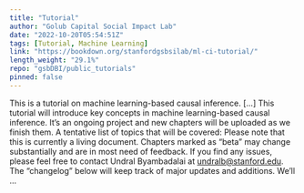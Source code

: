 ```yaml
---
title: "Tutorial"
author: "Golub Capital Social Impact Lab"
date: "2022-10-20T05:54:51Z"
tags: [Tutorial, Machine Learning]
link: "https://bookdown.org/stanfordgsbsilab/ml-ci-tutorial/"
length_weight: "29.1%"
repo: "gsbDBI/public_tutorials"
pinned: false
---
```


This is a tutorial on machine learning-based causal inference. [...] This tutorial will introduce key concepts in machine learning-based causal inference. It’s an ongoing project and new chapters will be uploaded as we finish them. A tentative list of topics that will be covered: Please note that this is currently a living document. Chapters marked as “beta” may change substantially and are in most need of feedback. If you find any issues, please feel free to contact Undral Byambadalai at undralb@stanford.edu. The “changelog” below will keep track of major updates and additions. We’ll ...
